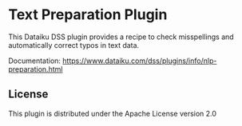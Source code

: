 # Text Preparation Plugin

This Dataiku DSS plugin provides a recipe to check misspellings and automatically correct typos in text data.

Documentation: https://www.dataiku.com/dss/plugins/info/nlp-preparation.html

## License

This plugin is distributed under the Apache License version 2.0
